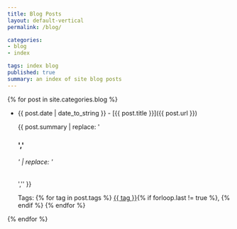```yaml
---
title: Blog Posts
layout: default-vertical
permalink: /blog/

categories:
- blog
- index

tags: index blog
published: true
summary: an index of site blog posts
---
```


{% for post in site.categories.blog %}

* {{ post.date | date_to_string }} - [{{ post.title }}]({{ post.url }})

  {{ post.summary | replace: '<h3>','<h6>' | replace: '</h3>','</h6>' }}

  Tags: {% for tag in post.tags %} <a href="/tags/{{ tag }}">{{ tag }}</a>{% if forloop.last != true %},
  {% endif %} {% endfor %}

{% endfor %}
